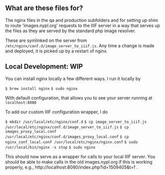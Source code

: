## What are these files for? 
The nginx files in the qa and production subfolders and for setting up shim to route 'images.nypl.org' requests to the IIIF server in a way that serves up the files as they are served by the standard php image resolver. 

These are symlinked on the server from `/etc/nginx/conf.d/image_server_to_iiif.js`. Any time a change is made and deployed, it is picked up by a restart of nginx. 

## Local Development: WIP
You can install nginx locally a few different ways. I run it locally by

`$ brew install nginx`
`$ sudo nginx`

With default configuration, that allows you to see your server running at `localhost:8080`

To add our custom IIIF configuration wrapper, I do

`$ mkdir /usr/local/etc/nginx/conf.d`
`$ cp image_server_to_iiif.js /usr/local/etc/nginx/conf.d/image_server_to_iiif.js`
`$ cp images_proxy_local.conf /usr/local/etc/nginx/conf.d/images_proxy_local.conf`
`$ cp nginx_conf_local.conf /usr/local/etc/nginx/nginx.conf`
`$ sudo /usr/local/bin/nginx -s stop`
`$ sudo nginx`

This should now serve as a wrapper for calls to your local IIIF server. You should be able to make calls in the old images.nypl.org if this is working properly, e.g., http://localhost:8080/index.php?id=1509405&t=f .